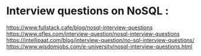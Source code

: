 # Interview questions on NoSQL :
https://www.fullstack.cafe/blog/nosql-interview-questions <br/>
https://www.qfles.com/interview-question/nosql-interview-questions <br/>
https://intellipaat.com/blog/interview-question/no-sql-interview-questions/ <br/>
https://www.wisdomjobs.com/e-university/nosql-interview-questions.html <br/>
